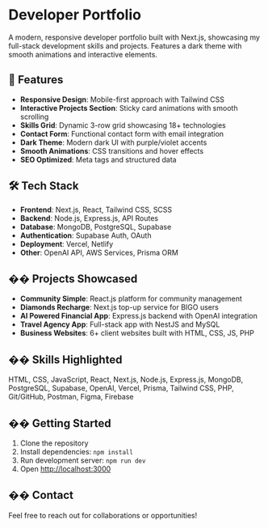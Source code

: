 
# Developer Portfolio

A modern, responsive developer portfolio built with Next.js, showcasing my full-stack development skills and projects. Features a dark theme with smooth animations and interactive elements.

## 🚀 Features

- **Responsive Design**: Mobile-first approach with Tailwind CSS
- **Interactive Projects Section**: Sticky card animations with smooth scrolling
- **Skills Grid**: Dynamic 3-row grid showcasing 18+ technologies
- **Contact Form**: Functional contact form with email integration
- **Dark Theme**: Modern dark UI with purple/violet accents
- **Smooth Animations**: CSS transitions and hover effects
- **SEO Optimized**: Meta tags and structured data

## 🛠️ Tech Stack

- **Frontend**: Next.js, React, Tailwind CSS, SCSS
- **Backend**: Node.js, Express.js, API Routes
- **Database**: MongoDB, PostgreSQL, Supabase
- **Authentication**: Supabase Auth, OAuth
- **Deployment**: Vercel, Netlify
- **Other**: OpenAI API, AWS Services, Prisma ORM

## �� Projects Showcased

- **Community Simple**: React.js platform for community management
- **Diamonds Recharge**: Next.js top-up service for BIGO users
- **AI Powered Financial App**: Express.js backend with OpenAI integration
- **Travel Agency App**: Full-stack app with NestJS and MySQL
- **Business Websites**: 6+ client websites built with HTML, CSS, JS, PHP

## �� Skills Highlighted

HTML, CSS, JavaScript, React, Next.js, Node.js, Express.js, MongoDB, PostgreSQL, Supabase, OpenAI, Vercel, Prisma, Tailwind CSS, PHP, Git/GitHub, Postman, Figma, Firebase

## �� Getting Started

1. Clone the repository
2. Install dependencies: `npm install`
3. Run development server: `npm run dev`
4. Open [http://localhost:3000](http://localhost:3000)

## �� Contact

Feel free to reach out for collaborations or opportunities!
